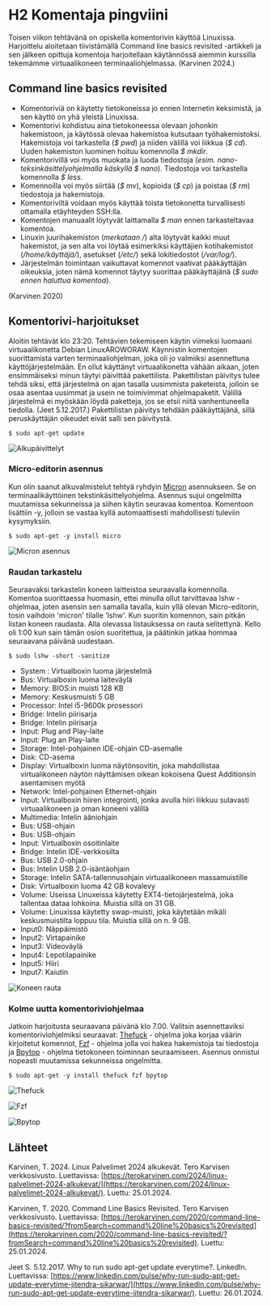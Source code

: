 # H2 Komentaja pingviini

Toisen viikon tehtävänä on opiskella komentorivin käyttöä Linuxissa. Harjoittelu aloitetaan tiivistämällä Command line basics revisited -artikkeli ja sen jälkeen opittuja komentoja harjoitellaan käytännössä aiemmin kurssilla tekemämme virtuaalikoneen terminaaliohjelmassa. (Karvinen 2024.)

## Command line basics revisited

- Komentoriviä on käytetty tietokoneissa jo ennen Internetin keksimistä, ja sen käyttö on yhä yleistä Linuxissa.
- Komentorivi kohdistuu aina tietokoneessa olevaan johonkin hakemistoon, ja käytössä olevaa hakemistoa kutsutaan työhakemistoksi. Hakemistoja voi tarkastella (_$ pwd_) ja niiden välillä voi liikkua (_$ cd_). Uuden hakemiston luominen hoituu komennolla _$ mkdir_. 
- Komentorivillä voi myös muokata ja luoda tiedostoja (_esim. nano-teksinkäsittelyohjelmalla käskyllä $ nano_). Tiedostoja voi tarkastella komennolla _$ less_.
- Komennoilla voi myös siirtää (_$ mv_), kopioida (_$ cp_) ja poistaa (_$ rm_) tiedostoja ja hakemistoja.
- Komentoriviltä voidaan myös käyttää toista tietokonetta turvallisesti ottamalla etäyhteyden SSH:lla.
- Komentojen manuaalit löytyvät laittamalla _$ man_ ennen tarkasteltavaa komentoa.
- Linuxin juurihakemiston (_merkataan /_) alta löytyvät kaikki muut hakemistot, ja sen alta voi löytää esimerkiksi käyttäjien kotihakemistot (_/home/käyttäjä/_), asetukset (_/etc/_) sekä lokitiedostot (_/var/log/_).
- Järjestelmän toimintaan vaikuttavat komennot vaativat pääkäyttäjän oikeuksia, joten nämä komennot täytyy suorittaa pääkäyttäjänä (_$ sudo ennen haluttua komentoa_).

(Karvinen 2020)

## Komentorivi-harjoitukset

Aloitin tehtävät klo 23:20. Tehtävien tekemiseen käytin viimeksi luomaani virtuaalikonetta Debian LinuxAROWORAW. Käynnistin komentojen suorittamista varten terminaaliohjelman, joka oli jo valmiiksi asennettuna käyttöjärjestelmään. En ollut käyttänyt virtuaalikonetta vähään aikaan, joten ensimmäiseksi minun täytyi päivittää pakettilista. Pakettilistan päivitys tulee tehdä siksi, että järjestelmä on ajan tasalla uusimmista paketeista, jolloin se osaa asentaa uusimmat ja usein ne toimivimmat ohjelmapaketit. Välillä järjestelmä ei myöskään löydä paketteja, jos se etsii niitä vanhentuneella tiedolla. (Jeet 5.12.2017.) Pakettilistan päivitys tehdään pääkäyttäjänä, sillä peruskäyttäjän oikeudet eivät salli sen päivitystä. 

    $ sudo apt-get update

![Alkupäivittelyt](Kuvat/alkupaivitykset.png)


### Micro-editorin asennus

Kun olin saanut alkuvalmistelut tehtyä ryhdyin [Micron](https://micro-editor.github.io/) asennukseen. Se on terminaalikäyttöinen tekstinkäsittelyohjelma. Asennus sujui ongelmitta muutamissa sekunneissa ja siihen käytin seuravaa komentoa. Komentoon lisättiin -y, jolloin se vastaa kyllä automaattisesti mahdollisesti tuleviin kysymyksiin.

    $ sudo apt-get -y install micro

![Micron asennus](Kuvat/micron_asennus.png)

### Raudan tarkastelu

Seuraavaksi tarkastelin koneen laitteistoa seuraavalla komennolla. Komentoa suorittaessa huomasin, ettei minulla ollut tarvittavaa lshw -ohjelmaa, joten asensin sen samalla tavalla, kuin yllä olevan Micro-editorin, tosin vaihdoin 'micron' tilalle 'lshw'. Kun suoritin komennon, sain pitkän listan koneen raudasta. Alla olevassa listauksessa on rauta selitettynä. Kello oli 1:00 kun sain tämän osion suoritettua, ja päätinkin jatkaa hommaa seuraavana päivänä uudestaan.

    $ sudo lshw -short -sanitize

- System : Virtualboxin luoma järjestelmä
-  Bus: Virtualboxin luoma laiteväylä
-  Memory: BIOS:in muisti 128 KB
-  Memory: Keskusmuisti 5 GB
-  Processor: Intel i5-9600k prosessori
-  Bridge: Intelin piirisarja
-  Bridge: Intelin piirisarja
-  Input: Plug and Play-laite
-  Input: Plug an Play-laite
-  Storage: Intel-pohjainen IDE-ohjain CD-asemalle
-  Disk: CD-asema
-  Display: Virtualboxin luoma näytönsovitin, joka mahdollistaa virtualikoneen näytön näyttämisen oikean kokoisena Quest Additionsin asentamisen myötä
-  Network: Intel-pohjainen Ethernet-ohjain
-  Input: Virtualboxin hiiren integrointi, jonka avulla hiiri liikkuu sulavasti virtuaalikoneen ja oman koneeni välillä
-  Multimedia: Intelin ääniohjain
-  Bus: USB-ohjain
-  Bus: USB-ohjain
-  Input: Virtualboxin osoitinlaite
-  Bridge: Intelin IDE-verkkosilta
-  Bus: USB 2.0-ohjain
-  Bus: Intelin USB 2.0-isäntäohjain
-  Storage: Intelin SATA-tallennusohjain virtuaalikoneen massamuistille
-  Disk: Virtualboxin luoma 42 GB kovalevy
-  Volume: Useissa Linuxeissa käytetty EXT4-tietojärjestelmä, joka tallentaa dataa lohkoina. Muistia sillä on 31 GB.
-  Volume: Linuxissa käytetty swap-muisti, joka käytetään mikäli keskusmuistilta loppuu tila. Muistia sillä on n. 9 GB.
-  Input0: Näppäimistö
-  Input2: Virtapainike
-  Input3: Videoväylä
-  Input4: Lepotilapainike
-  Input5: Hiiri
-  Input7: Kaiutin

![Koneen rauta](Kuvat/koneen_rauta.png)

### Kolme uutta komentoriviohjelmaa
   
Jatkoin harjoitusta seuraavana päivänä klo 7.00. Valitsin asennettaviksi komentoriviohjelmiksi seuraavat: [Thefuck](https://github.com/nvbn/thefuck) - ohjelma joka korjaa väärin kirjoitetut komennot, [Fzf](https://github.com/junegunn/fzf) - ohjelma jolla voi hakea hakemistoja tai tiedostoja ja [Bpytop](https://github.com/aristocratos/bpytop) - ohjelma tietokoneen toiminnan seuraamiseen. Asennus onnistui nopeasti muutamissa sekunneissa ongelmitta. 

    $ sudo apt-get -y install thefuck fzf bpytop

![Thefuck](Kuvat/thefuck.png)

![Fzf](Kuvat/fzf.png)

![Bpytop](Kuvat/bpytop.png)


## Lähteet



Karvinen, T. 2024. Linux Palvelimet 2024 alkukevät. Tero Karvisen verkkosivusto. Luettavissa: [https://terokarvinen.com/2024/linux-palvelimet-2024-alkukevat/](https://terokarvinen.com/2024/linux-palvelimet-2024-alkukevat/). Luettu: 25.01.2024.

Karvinen, T. 2020. Command Line Basics Revisited. Tero Karvisen verkkosivusto. Luettavissa: [https://terokarvinen.com/2020/command-line-basics-revisited/?fromSearch=command%20line%20basics%20revisited](https://terokarvinen.com/2020/command-line-basics-revisited/?fromSearch=command%20line%20basics%20revisited). Luettu: 25.01.2024.

Jeet S. 5.12.2017. Why to run sudo apt-get update everytime?. LinkedIn. Luettavissa: [https://www.linkedin.com/pulse/why-run-sudo-apt-get-update-everytime-jitendra-sikarwar/](https://www.linkedin.com/pulse/why-run-sudo-apt-get-update-everytime-jitendra-sikarwar/). Luettu: 26.01.2024.
